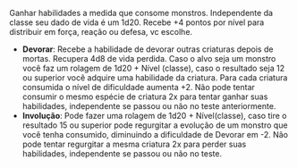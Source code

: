 Ganhar habilidades a medida que consome monstros. Independente da classe seu dado de vida é um 1d20. Recebe +4 pontos por nível para distribuir em força, reação ou defesa, vc escolhe.
- **Devorar**: Recebe a habilidade de devorar outras criaturas depois de mortas. Recupera 4d8 de vida perdida. Caso o alvo seja um monstro você faz um rolagem de 1d20 + Nível (classe), caso o resultado seja 12 ou superior você adquire uma habilidade da criatura. Para cada criatura consumida o nível de dificuldade aumenta +2. Não pode tentar consumir o mesmo espécie de criatura 2x para tentar ganhar suas habilidades, independente se passou ou não no teste anteriormente.
- **Involução**: Pode fazer uma rolagem de 1d20 + Nível(classe), caso tire o resultado 15 ou superior pode regurgitar a evolução de um monstro que você tenha consumido, diminuindo a dificuldade de Devorar em -2. Não pode tentar regurgitar a mesma criatura 2x para perder suas habilidades, independente se passou ou não no teste.